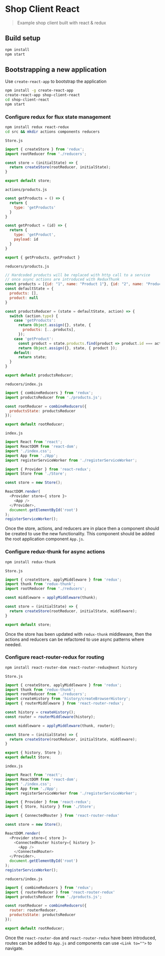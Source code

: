 # Shop Client React
> Example shop client built with react & redux


## Build setup
```bash
npm install
npm start
```

## Bootstrapping a new application
Use `create-react-app` to bootstrap the application
```bash
npm install -g create-react-app
create-react-app shop-client-react
cd shop-client-react
npm start
```

### Configure redux for flux state management

```bash
npm install redux react-redux
cd src && mkdir actions components reducers
```

`Store.js`
```js
import { createStore } from 'redux';
import rootReducer from './reducers';

const store = (initialState) => {
  return createStore(rootReducer, initialState);
}

export default store;
```

`actions/products.js`
```js
const getProducts = () => {
  return {
    type: 'getProducts'
  }
}

const getProduct = (id) => {
  return {
    type: 'getProduct',
    payload: id
  }
}

export { getProducts, getProduct }
```


`reducers/products.js`
```js
// Hardcoded products will be replaced with http call to a service
// once async actions are introduced with ReduxThunk
const products = [{id: "1", name: "Product 1"}, {id: "2", name: "Product 2"}];
const defaultState = {
  products: [],
  product: null
}

const productsReducer = (state = defaultState, action) => {
  switch (action.type) {
    case 'getProducts':
      return Object.assign({}, state, {
        products: [...products],
      });
    case 'getProduct':
      const product = state.products.find(product => product.id === action.payload);
      return Object.assign({}, state, { product });
    default:
      return state;
  }
}

export default productsReducer;
```

`reducers/index.js`
```js
import { combineReducers } from 'redux';
import productsReducer from './products.js';

const rootReducer = combineReducers({
  productsState: productsReducer
});

export default rootReducer;
```

`index.js`
```js
import React from 'react';
import ReactDOM from 'react-dom';
import './index.css';
import App from './App';
import registerServiceWorker from './registerServiceWorker';

import { Provider } from 'react-redux';
import Store from './Store';

const store = new Store();

ReactDOM.render(
  <Provider store={ store }>
    <App />
  </Provider>,
  document.getElementById('root')
);
registerServiceWorker();
```

Once the store, actions, and reducers are in place then a component should be
created to use the new functionality.  This component should be added the root
application component `App.js`.


### Configure redux-thunk for async actions

```bash
npm install redux-thunk
```

`Store.js`
```js
import { createStore, applyMiddleware } from 'redux';
import thunk from 'redux-thunk';
import rootReducer from './reducers';

const middleware = applyMiddleware(thunk);

const store = (initialState) => {
  return createStore(rootReducer, initialState, middleware);
}

export default store;
```

Once the store has been updated with `redux-thunk` middleware, then the actions and reducers can be refactored to use async patterns where needed.


### Configure react-router-redux for routing

```bash
npm install react-router-dom react-router-redux@next history
```

`Store.js`
```js
import { createStore, applyMiddleware } from 'redux';
import thunk from 'redux-thunk';
import rootReducer from './reducers';
import createHistory from 'history/createBrowserHistory';
import { routerMiddleware } from 'react-router-redux';

const history = createHistory();
const router = routerMiddleware(history);

const middleware = applyMiddleware(thunk, router);

const Store = (initialState) => {
  return createStore(rootReducer, initialState, middleware);
}

export { history, Store };
export default Store;
```

`index.js`
```js
import React from 'react';
import ReactDOM from 'react-dom';
import './index.css';
import App from './App';
import registerServiceWorker from './registerServiceWorker';

import { Provider } from 'react-redux';
import { Store, history } from './Store';

import { ConnectedRouter } from 'react-router-redux'

const store = new Store();

ReactDOM.render(
  <Provider store={ store }>
    <ConnectedRouter history={ history }>
      <App />
    </ConnectedRouter>
  </Provider>,
  document.getElementById('root')
);
registerServiceWorker();
```

`reducers/index.js`
```js
import { combineReducers } from 'redux';
import { routerReducer } from 'react-router-redux'
import productsReducer from './products.js';

const rootReducer = combineReducers({
  router: routerReducer,
  productsState: productsReducer
});

export default rootReducer;
```

Once the `react-router-dom` and `react-router-redux` have been introduced, routes
can be added to `App.js` and components can use `<Link to="">` to navigate.
